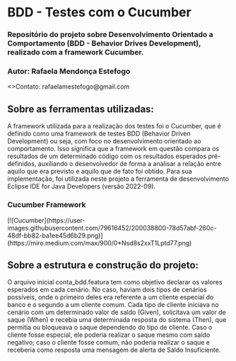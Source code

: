 <h1>BDD - Testes com o Cucumber</h1>
<h3>Repositório do projeto sobre Desenvolvimento Orientado a Comportamento (BDD - Behavior Drives Development), realizado com a framework Cucumber.</h3>
<h3>Autor: Rafaela Mendonça Estefogo</h3>
<>Contato: rafaelamestefogo@gmail.com</>

<h2>Sobre as ferramentas utilizadas:</h2>
<p>A framework utilizada para a realização dos testes foi o Cucumber, que é definido como uma framework de testes BDD (Behavior Driven Development) ou seja, com foco no desenvolvimento orientado ao comportamento. Isso significa que a framework em questão compara os resultados de um determinado código com os resultados esperados pré-definidos, auxiliando o desenvolvedor de forma a analisar a relação entre aquilo que era previsto e aquilo que de fato foi obtido. Para sua implementação, foi utilizada neste projeto a ferramenta de desenvolvimento Eclipse IDE for Java Developers (versão 2022-09).</p>

<h3>Cucumber Framework</h3>
[![Cucumber](https://user-images.githubusercontent.com/79616452/200038800-78d57abf-260c-48df-bb82-ba1ee45d6b29.png)](https://miro.medium.com/max/900/0*Nsd8s2xxT1Lptd77.png)

<h2>Sobre a estrutura e construção do projeto:</h2>
<p>O arquivo inicial conta_bdd.featura tem como objetivo declarar os valores esperados em cada cenário. No caso, haviam dois tipos de cenários possíveis, onde o primeiro deles era referente a um cliente especial do banco e o segundo a um cliente comum. Cada tipo de cliente iniciava no cenário com um determinado valor de saldo (Given), solicitava um valor de saque (When) e recebia uma determinada resposta do sistema (Then), que permitia ou bloqueava o saque dependendo do tipo de cliente. Caso o cliente fosse especial, ele poderia realizar o saque mesmo com saldo negativo; caso o cliente fosse comum, não poderia realizar o saque e receberia como resposta uma mensagem de alerta de Saldo Insuficiente.</p>
